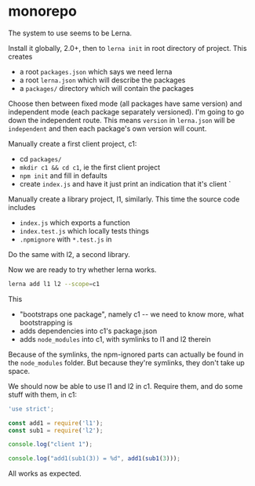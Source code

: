 # monorepo

The system to use seems to be Lerna.

Install it globally, 2.0+, then to `lerna init` in root directory of project.  This creates

* a root `packages.json` which says we need lerna
* a root `lerna.json` which will describe the packages
* a `packages/` directory which will contain the packages

Choose then between fixed mode (all packages have same version) and independent mode (each package separately versioned).  I'm going to go down the independent route.  This means `version` in `lerna.json` will be `independent` and then each package's own version will count.

Manually create a first client project, c1:

* cd `packages/`
* `mkdir c1 && cd c1`, ie the first client project
* `npm init` and fill in defaults
* create `index.js` and have it just print an indication that it's client `

Manually create a library project, l1, similarly.  This time the source code includes

* `index.js` which exports a function
* `index.test.js` which locally tests things
* `.npmignore` with `*.test.js` in

Do the same with l2, a second library.

Now we are ready to try whether lerna works.

```sh
lerna add l1 l2 --scope=c1
```

This

* "bootstraps one package", namely c1 -- we need to know more, what bootstrapping is
* adds dependencies into c1's package.json
* adds `node_modules` into c1, with symlinks to l1 and l2 therein

Because of the symlinks, the npm-ignored parts can actually be found in the `node_modules` folder.  But because they're symlinks, they don't take up space.

We should now be able to use l1 and l2 in c1.  Require them, and do some stuff with them, in c1:

```js
'use strict';

const add1 = require('l1');
const sub1 = require('l2');

console.log("client 1");

console.log("add1(sub1(3)) = %d", add1(sub1(3)));
```

All works as expected.
